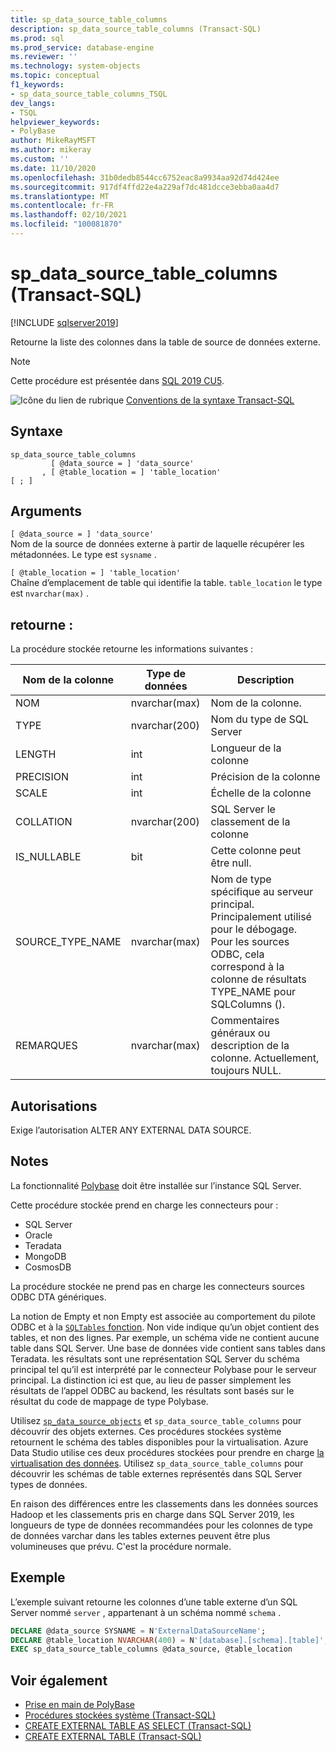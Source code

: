 ```yaml
---
title: sp_data_source_table_columns
description: sp_data_source_table_columns (Transact-SQL)
ms.prod: sql
ms.prod_service: database-engine
ms.reviewer: ''
ms.technology: system-objects
ms.topic: conceptual
f1_keywords:
- sp_data_source_table_columns_TSQL
dev_langs:
- TSQL
helpviewer_keywords:
- PolyBase
author: MikeRayMSFT
ms.author: mikeray
ms.custom: ''
ms.date: 11/10/2020
ms.openlocfilehash: 31b0dedb8544cc6752eac8a9934aa92d74d424ee
ms.sourcegitcommit: 917df4ffd22e4a229af7dc481dcce3ebba0aa4d7
ms.translationtype: MT
ms.contentlocale: fr-FR
ms.lasthandoff: 02/10/2021
ms.locfileid: "100081870"
---
```

# <a name="sp_data_source_table_columns-transact-sql"></a>sp_data_source_table_columns (Transact-SQL)

[!INCLUDE [sqlserver2019](../../includes/applies-to-version/sqlserver2019.md)]

Retourne la liste des colonnes dans la table de source de données externe.
  
> [!NOTE]
> Cette procédure est présentée dans [SQL 2019 CU5](../../big-data-cluster/release-notes-big-data-cluster.md#cu5).

![Icône du lien de rubrique](../../database-engine/configure-windows/media/topic-link.gif "Icône du lien de rubrique") [Conventions de la syntaxe Transact-SQL](../../t-sql/language-elements/transact-sql-syntax-conventions-transact-sql.md)  
  
## <a name="syntax"></a>Syntaxe  
  
```sqlsyntax
sp_data_source_table_columns
         [ @data_source = ] 'data_source'
       , [ @table_location = ] 'table_location'
[ ; ]
```  

## <a name="arguments"></a>Arguments

`[ @data_source = ] 'data_source'`   
Nom de la source de données externe à partir de laquelle récupérer les métadonnées. Le type est `sysname` .

`[ @table_location = ] 'table_location'`   
Chaîne d’emplacement de table qui identifie la table. `table_location` le type est `nvarchar(max)` .

## <a name="returns"></a>retourne :

La procédure stockée retourne les informations suivantes :

|Nom de la colonne |Type de données |Description|
|---|---|---|
|NOM|nvarchar(max)|Nom de la colonne.
|TYPE|nvarchar(200)|Nom du type de SQL Server
|LENGTH|int|Longueur de la colonne
|PRECISION|int|Précision de la colonne
|SCALE|int|Échelle de la colonne
|COLLATION|nvarchar(200)|SQL Server le classement de la colonne
|IS_NULLABLE|bit|Cette colonne peut être null.
|SOURCE_TYPE_NAME|nvarchar(max)|Nom de type spécifique au serveur principal. Principalement utilisé pour le débogage. Pour les sources ODBC, cela correspond à la colonne de résultats TYPE_NAME pour SQLColumns ().
|REMARQUES|nvarchar(max)|Commentaires généraux ou description de la colonne. Actuellement, toujours NULL.|

## <a name="permissions"></a>Autorisations  

Exige l’autorisation ALTER ANY EXTERNAL DATA SOURCE.
  
## <a name="remarks"></a>Notes  

La fonctionnalité  [Polybase](../../relational-databases/polybase/polybase-guide.md) doit être installée sur l’instance SQL Server.

Cette procédure stockée prend en charge les connecteurs pour :

- SQL Server
- Oracle
- Teradata
- MongoDB
- CosmosDB

La procédure stockée ne prend pas en charge les connecteurs sources ODBC DTA génériques.

La notion de Empty et non Empty est associée au comportement du pilote ODBC et à la [ `SQLTables` fonction](../native-client-odbc-api/sqltables.md). Non vide indique qu’un objet contient des tables, et non des lignes. Par exemple, un schéma vide ne contient aucune table dans SQL Server. Une base de données vide contient sans tables dans Teradata. les résultats sont une représentation SQL Server du schéma principal tel qu’il est interprété par le connecteur Polybase pour le serveur principal. La distinction ici est que, au lieu de passer simplement les résultats de l’appel ODBC au backend, les résultats sont basés sur le résultat du code de mappage de type Polybase.

Utilisez [`sp_data_source_objects`](sp-data-source-objects.md) et `sp_data_source_table_columns` pour découvrir des objets externes. Ces procédures stockées système retournent le schéma des tables disponibles pour la virtualisation. Azure Data Studio utilise ces deux procédures stockées pour prendre en charge [la virtualisation des données](../../azure-data-studio/extensions/data-virtualization-extension.md). Utilisez `sp_data_source_table_columns` pour découvrir les schémas de table externes représentés dans SQL Server types de données.

En raison des différences entre les classements dans les données sources Hadoop et les classements pris en charge dans SQL Server 2019, les longueurs de type de données recommandées pour les colonnes de type de données varchar dans les tables externes peuvent être plus volumineuses que prévu. C'est la procédure normale.

## <a name="example"></a>Exemple  

L’exemple suivant retourne les colonnes d’une table externe d’un SQL Server nommé `server` , appartenant à un schéma nommé `schema` .
  
```sql
DECLARE @data_source SYSNAME = N'ExternalDataSourceName';
DECLARE @table_location NVARCHAR(400) = N'[database].[schema].[table]';
EXEC sp_data_source_table_columns @data_source, @table_location
```  
  
## <a name="see-also"></a>Voir également

- [Prise en main de PolyBase](../polybase/polybase-guide.md)
- [Procédures stockées système &#40;Transact-SQL&#41;](../../relational-databases/system-stored-procedures/system-stored-procedures-transact-sql.md)
- [CREATE EXTERNAL TABLE AS SELECT (Transact-SQL)](../../t-sql/statements/create-external-table-as-select-transact-sql.md)
- [CREATE EXTERNAL TABLE (Transact-SQL)](../../t-sql/statements/create-external-table-transact-sql.md)